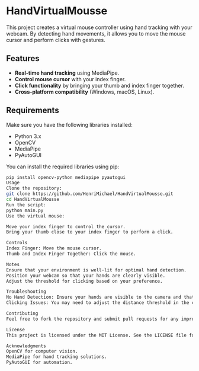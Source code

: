 # HandVirtualMousse
This project creates a virtual mouse controller using hand tracking with your webcam. By detecting hand movements, it allows you to move the mouse cursor and perform clicks with gestures.

## Features

- **Real-time hand tracking** using MediaPipe.
- **Control mouse cursor** with your index finger.
- **Click functionality** by bringing your thumb and index finger together.
- **Cross-platform compatibility** (Windows, macOS, Linux).

## Requirements

Make sure you have the following libraries installed:

- Python 3.x
- OpenCV
- MediaPipe
- PyAutoGUI

You can install the required libraries using pip:

```bash
pip install opencv-python mediapipe pyautogui
Usage
Clone the repository:
git clone https://github.com/HenriMichael/HandVirtualMousse.git
cd HandVirtualMousse
Run the script:
python main.py
Use the virtual mouse:

Move your index finger to control the cursor.
Bring your thumb close to your index finger to perform a click.

Controls
Index Finger: Move the mouse cursor.
Thumb and Index Finger Together: Click the mouse.

Notes
Ensure that your environment is well-lit for optimal hand detection.
Position your webcam so that your hands are clearly visible.
Adjust the threshold for clicking based on your preference.

Troubleshooting
No Hand Detection: Ensure your hands are visible to the camera and that the lighting is adequate.
Clicking Issues: You may need to adjust the distance threshold in the code for better accuracy.

Contributing
Feel free to fork the repository and submit pull requests for any improvements or bug fixes.

License
This project is licensed under the MIT License. See the LICENSE file for details.

Acknowledgments
OpenCV for computer vision.
MediaPipe for hand tracking solutions.
PyAutoGUI for automation.

